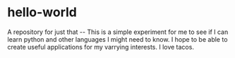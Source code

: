 # hello-world
A repository for just that --
This is a simple experiment for me to see if I can learn python and other languages I might need to know. I hope to be able to create useful applications for my varrying interests.
I love tacos.
